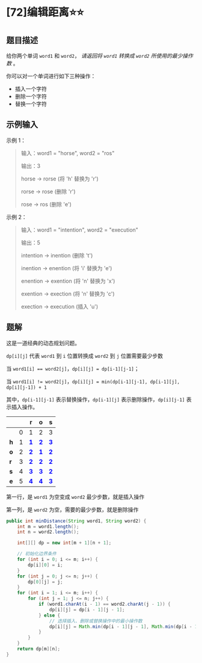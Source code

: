 # [72]编辑距离⭐⭐

## 题目描述

给你两个单词 `word1` 和 `word2`， *请返回将 `word1` 转换成 `word2` 所使用的最少操作数* 。

你可以对一个单词进行如下三种操作：

+   插入一个字符
+   删除一个字符
+   替换一个字符

## 示例输入

示例 1：

>   输入：word1 = "horse", word2 = "ros"
>
>   输出：3
>
>   horse -> rorse (将 'h' 替换为 'r') 
>
>   rorse -> rose (删除 'r') 
>
>   rose -> ros (删除 'e')

示例 2：

>   输入：word1 = "intention", word2 = "execution"
>
>   输出：5
>
>   intention -> inention (删除 't') 
>
>   inention -> enention (将 'i' 替换为 'e') 
>
>   enention -> exention (将 'n' 替换为 'x') 
>
>   exention -> exection (将 'n' 替换为 'c') 
>
>   exection -> execution (插入 'u')

## 题解

这是一道经典的动态规划问题。

`dp[i][j]` 代表 `word1` 到 `i` 位置转换成 `word2` 到 `j` 位置需要最少步数

当 `word1[i] == word2[j]`，`dp[i][j] = dp[i-1][j-1]`；

当 `word1[i] != word2[j]`，`dp[i][j] = min(dp[i-1][j-1], dp[i-1][j], dp[i][j-1]) + 1`

其中，`dp[i-1][j-1]` 表示替换操作，`dp[i-1][j]` 表示删除操作，`dp[i][j-1]` 表示插入操作。

|       |      | **r**                           | **o**                           | **s**                           |
| ----- | ---- | ------------------------------- | ------------------------------- | ------------------------------- |
|       | 0    | 1                               | 2                               | 3                               |
| **h** | 1    | **<font color="blue">1</font>** | **<font color="blue">2</font>** | **<font color="blue">3</font>** |
| **o** | 2    | **<font color="blue">2</font>** | **<font color="blue">1</font>** | **<font color="blue">2</font>** |
| **r** | 3    | **<font color="blue">2</font>** | **<font color="blue">2</font>** | **<font color="blue">2</font>** |
| **s** | 4    | **<font color="blue">3</font>** | **<font color="blue">3</font>** | **<font color="blue">2</font>** |
| **e** | 5    | **<font color="blue">4</font>** | **<font color="blue">4</font>** | **<font color="blue">3</font>** |

第一行，是 `word1` 为空变成 `word2` 最少步数，就是插入操作

第一列，是 `word2` 为空，需要的最少步数，就是删除操作

```java
public int minDistance(String word1, String word2) {
    int m = word1.length();
    int n = word2.length();

    int[][] dp = new int[m + 1][n + 1];

    // 初始化边界条件
    for (int i = 0; i <= m; i++) {
        dp[i][0] = i;
    }
    for (int j = 0; j <= n; j++) {
        dp[0][j] = j;
    }
    for (int i = 1; i <= m; i++) {
        for (int j = 1; j <= n; j++) {
            if (word1.charAt(i - 1) == word2.charAt(j - 1)) {
                dp[i][j] = dp[i - 1][j - 1];
            } else {
                // 选择插入、删除或替换操作中的最小操作数
                dp[i][j] = Math.min(dp[i - 1][j - 1], Math.min(dp[i - 1][j], dp[i][j - 1])) + 1;
            }
        }
    }
    return dp[m][n];
}
```


